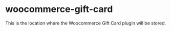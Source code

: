 # woocommerce-gift-card
This is the location where the Woocommerce Gift Card plugin will be stored.
